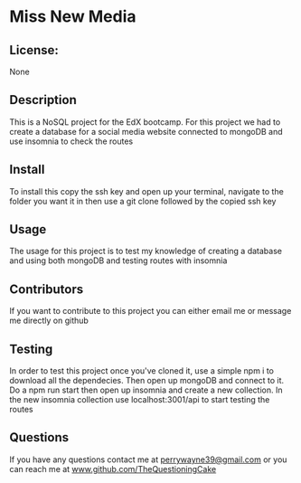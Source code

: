 # Miss New Media

## License: 
 None

## Description
 This is a NoSQL project for the EdX bootcamp. For this project we had to create a database for a social media website connected to mongoDB and use insomnia to check the routes

## Install
To install this copy the ssh key and open up your terminal, navigate to the folder you want it in then use a git clone followed by the copied  ssh key

## Usage
The usage for this project is to  test my knowledge of creating a database and using both mongoDB and testing routes with insomnia

## Contributors
If you want to contribute to this project you can either email me or message me directly on github

## Testing
In order to test this project once you've cloned it, use a simple npm i to download all the dependecies. Then open up mongoDB and connect to it. Do a npm run start then open up insomnia and create a new collection. In the new insomnia collection use localhost:3001/api to start testing the routes 

## Questions
If you have any questions contact me at perrywayne39@gmail.com or you can reach me at www.github.com/TheQuestioningCake
